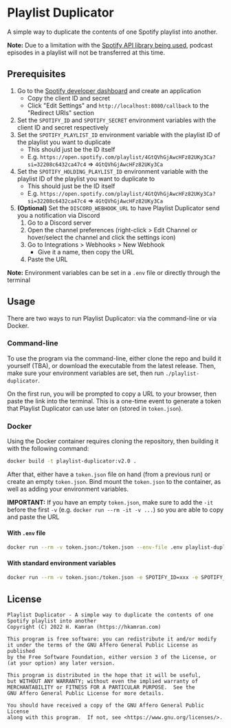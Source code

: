 # Playlist Duplicator

A simple way to duplicate the contents of one Spotify playlist into another.

**Note:** Due to a limitation with the [Spotify API library being used](https://github.com/zmb3/spotify), podcast episodes in a playlist will not be transferred at this time.

## Prerequisites

1. Go to the [Spotify developer dashboard](https://developer.spotify.com/dashboard/applications) and create an application
    - Copy the client ID and secret
    - Click "Edit Settings" and `http://localhost:8080/callback` to the "Redirect URIs" section
2. Set the `SPOTIFY_ID` and `SPOTIFY_SECRET` environment variables with the client ID and secret respectively
3. Set the `SPOTIFY_PLAYLIST_ID` environment variable with the playlist ID of the playlist you want to duplicate
    - This should just be the ID itself
    - E.g. `https://open.spotify.com/playlist/4GtQVhGjAwcHFz82UKy3Ca?si=32208c6432ca47c4` ⇒ `4GtQVhGjAwcHFz82UKy3Ca`
4. Set the `SPOTIFY_HOLDING_PLAYLIST_ID` environment variable with the playlist ID of the playlist you want to duplicate to
    - This should just be the ID itself
    - E.g. `https://open.spotify.com/playlist/4GtQVhGjAwcHFz82UKy3Ca?si=32208c6432ca47c4` ⇒ `4GtQVhGjAwcHFz82UKy3Ca`
5. **(Optional)** Set the `DISCORD_WEBHOOK_URL` to have Playlist Duplicator send you a notification via Discord
    1. Go to a Discord server
    2. Open the channel preferences (right-click > Edit Channel or hover/select the channel and click the settings icon)
    3. Go to Integrations > Webhooks > New Webhook
        - Give it a name, then copy the URL
    4. Paste the URL

**Note:** Environment variables can be set in a `.env` file or directly through the terminal

## Usage

There are two ways to run Playlist Duplicator: via the command-line or via Docker.

### Command-line

To use the program via the command-line, either clone the repo and build it yourself (TBA), or download the executable from the latest release. Then, make sure your environment variables are set, then run `./playlist-duplicator`.

On the first run, you will be prompted to copy a URL to your browser, then paste the link into the terminal. This is a one-time event to generate a token that Playlist Duplicator can use later on (stored in `token.json`).

### Docker

Using the Docker container requires cloning the repository, then building it with the following command:

```bash
docker build -t playlist-duplicator:v2.0 .
```

After that, either have a `token.json` file on hand (from a previous run) or create an empty `token.json`. Bind mount the `token.json` to the container, as well as adding your environment variables.

**IMPORTANT:** If you have an empty `token.json`, make sure to add the `-it` before the first `-v` (e.g. `docker run --rm -it -v ...`) so you are able to copy and paste the URL

#### With `.env` file

```bash
docker run --rm -v token.json:/token.json --env-file .env playlist-duplicator:v2.0
```

#### With standard environment variables

```bash
docker run --rm -v token.json:/token.json -e SPOTIFY_ID=xxx -e SPOTIFY_SECRET=xxx -e SPOTIFY_PLAYLIST_ID=xxx -e SPOTIFY_HOLDING_PLAYLIST_ID=xxx playlist-duplicator:v2.0
```

## License

```
Playlist Duplicator - A simple way to duplicate the contents of one Spotify playlist into another
Copyright (C) 2022 H. Kamran (https://hkamran.com)

This program is free software: you can redistribute it and/or modify
it under the terms of the GNU Affero General Public License as published
by the Free Software Foundation, either version 3 of the License, or
(at your option) any later version.

This program is distributed in the hope that it will be useful,
but WITHOUT ANY WARRANTY; without even the implied warranty of
MERCHANTABILITY or FITNESS FOR A PARTICULAR PURPOSE.  See the
GNU Affero General Public License for more details.

You should have received a copy of the GNU Affero General Public License
along with this program.  If not, see <https://www.gnu.org/licenses/>.
```
